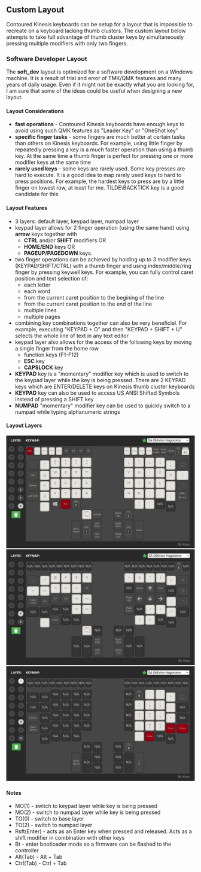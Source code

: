 ## Custom Layout
Contoured Kinesis keyboards can be setup for a layout that is impossible to recreate on a keyboard lacking thumb clusters. The custom layout below attempts to take full advantage of thumb cluster keys by simultaneously pressing multiple modifiers with only two fingers.

### Software Developer Layout
The **soft_dev** layout is optimized for a software development on a Windows machine. It is a result of trial and error of TMK/QMK features and many years of daily usage. 
Even if it might not be exactly what you are looking for, I am sure that some of the ideas could be useful when designing a new layout.

#### Layout Considerations
- **fast operations** - Contoured Kinesis keyboards have enough keys to avoid using such QMK features as "Leader Key" or "OneShot key"
- **specific finger tasks** - some fingers are much better at certain tasks than others on Kinesis keyboards. For example, using little finger by repeatedly pressing a key is a much faster operation than using a thumb key. At the same time a thumb finger is perfect for pressing one or more modifier keys at the same time
- **rarely used keys** - some keys are rarely used. Some key presses are hard to execute. It is a good idea to map rarely used keys to hard to press positions. For example, the hardest keys to press are by a little finger on lowest row, at least for me. TILDE\BACKTICK key is a good candidate for this

#### Layout Features
- 3 layers: default layer, keypad layer, numpad layer
- keypad layer allows for 2 finger operation (using the same hand) using **arrow** keys together with
    - **CTRL** and/or **SHIFT** modifiers OR
    - **HOME/END** keys OR
    - **PAGEUP/PAGEDOWN** keys.  
- two finger operations can be achieved by holding up to 3 modifier keys (KEYPAD/SHIFT/CTRL) with a thumb finger and using index/middle/ring finger by pressing keywell keys. For example, you can fully control caret position and text selection of:  
    - each letter
    - each word
    - from the current caret position to the begining of the line
    - from the current caret position to the end of the line
    - multiple lines
    - multiple pages
- combining key combinations together can also be very beneficial. For example, executing "KEYPAD + O" and then "KEYPAD + SHIFT + U" selects the whole line of text in any text editor
- keypad layer also allows for the access of the following keys by moving a single finger from the home row 
    - function keys (F1-F12)
    - **ESC** key
    - **CAPSLOCK** key
- **KEYPAD** key is a "momentary" modifier key which is used to switch to the keypad layer while the key is being pressed. There are 2 KEYPAD keys which are ENTER/DELETE keys on Kinesis thumb cluster keyboards
- **KEYPAD** key can also be used to access US ANSI Shifted Symbols instead of pressing a SHIFT key
- **NUMPAD** "momentary" modifier key can be used to quickly switch to a numpad while typing alphanumeric strings

#### Layout Layers

<img src="../images/layout-base-layer.jpg" width="800"/> 
<img src="../images/layout-keypad-layer.jpg" width="800"/> 
<img src="../images/layout-numpad-layer.jpg" width="800"/> 

#### Notes
- MO(1) - switch to keypad layer while key is being pressed
- MO(2) - switch to numpad layer while key is being pressed
- TO(0) - switch to base layer 
- TO(2) - switch to numpad layer 
- Rsft(Enter) - acts as an Enter key when pressed and released. Acts as a shift modifier in combination with other keys
- Bt - enter bootloader mode so a firmware can be flashed to the controller
- Alt(Tab) - Alt + Tab
- Ctrl(Tab) - Ctrl + Tab